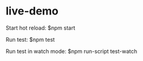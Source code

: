 # live-demo

Start hot reload:
    $npm start

Run test:
    $npm test

Run test in watch mode:
    $npm run-script test-watch